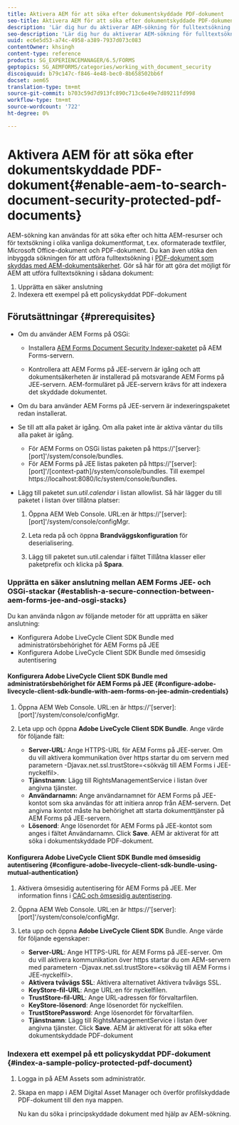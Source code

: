 ```yaml
---
title: Aktivera AEM för att söka efter dokumentskyddade PDF-dokument
seo-title: Aktivera AEM för att söka efter dokumentskyddade PDF-dokument
description: 'Lär dig hur du aktiverar AEM-sökning för fulltextsökning i DRM-skyddade PDF-dokument.  '
seo-description: 'Lär dig hur du aktiverar AEM-sökning för fulltextsökning i DRM-skyddade PDF-dokument.  '
uuid: ec6e5d53-a74c-4958-a389-7937d073c083
contentOwner: khsingh
content-type: reference
products: SG_EXPERIENCEMANAGER/6.5/FORMS
geptopics: SG_AEMFORMS/categories/working_with_document_security
discoiquuid: b79c147c-f846-4e48-bec0-8b658502bb6f
docset: aem65
translation-type: tm+mt
source-git-commit: b703c59d7d913fc890c713c6e49e7d89211fd998
workflow-type: tm+mt
source-wordcount: '722'
ht-degree: 0%

---
```



# Aktivera AEM för att söka efter dokumentskyddade PDF-dokument{#enable-aem-to-search-document-security-protected-pdf-documents}

AEM-sökning kan användas för att söka efter och hitta AEM-resurser och för textsökning i olika vanliga dokumentformat, t.ex. oformaterade textfiler, Microsoft Office-dokument och PDF-dokument. Du kan även utöka den inbyggda sökningen för att utföra fulltextsökning i [PDF-dokument som skyddas med AEM-dokumentsäkerhet](../../forms/using/admin-help/document-security.md). Gör så här för att göra det möjligt för AEM att utföra fulltextsökning i sådana dokument:

1. Upprätta en säker anslutning
1. Indexera ett exempel på ett policyskyddat PDF-dokument

## Förutsättningar {#prerequisites}

* Om du använder AEM Forms på OSGi:

   * Installera [AEM Forms Document Security Indexer-paketet](https://helpx.adobe.com/aem-forms/kb/aem-forms-releases.html) på AEM Forms-servern.

   * Kontrollera att AEM Forms på JEE-servern är igång och att dokumentsäkerheten är installerad på motsvarande AEM Forms på JEE-servern. AEM-formuläret på JEE-servern krävs för att indexera det skyddade dokumentet.

* Om du bara använder AEM Forms på JEE-servern är indexeringspaketet redan installerat.
* Se till att alla paket är igång. Om alla paket inte är aktiva väntar du tills alla paket är igång.

   * För AEM Forms on OSGi listas paketen på https://&#39;[server]:[port]&#39;/system/console/bundles.
   * För AEM Forms på JEE listas paketen på https://&#39;[server]:[port]&#39;/[context-path]/system/console/bundles. Till exempel https://localhost:8080/lc/system/console/bundles.

* Lägg till paketet *sun.util.calendar* i listan allowlist. Så här lägger du till paketet i listan över tillåtna platser:

   1. Öppna AEM Web Console. URL:en är https://&#39;[server]:[port]&#39;/system/console/configMgr.
   1. Leta reda på och öppna **Brandväggskonfiguration** för deserialisering.

   1. Lägg till paketet sun.util.calendar i fältet Tillåtna klasser eller paketprefix och klicka på **Spara**.

### Upprätta en säker anslutning mellan AEM Forms JEE- och OSGi-stackar {#establish-a-secure-connection-between-aem-forms-jee-and-osgi-stacks}

Du kan använda någon av följande metoder för att upprätta en säker anslutning:

* Konfigurera Adobe LiveCycle Client SDK Bundle med administratörsbehörighet för AEM Forms på JEE
* Konfigurera Adobe LiveCycle Client SDK Bundle med ömsesidig autentisering

#### Konfigurera Adobe LiveCycle Client SDK Bundle med administratörsbehörighet för AEM Forms på JEE {#configure-adobe-livecycle-client-sdk-bundle-with-aem-forms-on-jee-admin-credentials}

1. Öppna AEM Web Console. URL:en är https://&#39;[server]:[port]&#39;/system/console/configMgr.
1. Leta upp och öppna **Adobe LiveCycle Client SDK Bundle**. Ange värde för följande fält:

   * **Server-URL:** Ange HTTPS-URL för AEM Forms på JEE-server. Om du vill aktivera kommunikation över https startar du om servern med parametern -Djavax.net.ssl.trustStore=&lt;sökväg till AEM Forms i JEE-nyckelfil>.
   * **Tjänstnamn**: Lägg till RightsManagementService i listan över angivna tjänster.
   * **Användarnamn:** Ange användarnamnet för AEM Forms på JEE-kontot som ska användas för att initiera anrop från AEM-servern. Det angivna kontot måste ha behörighet att starta dokumenttjänster på AEM Forms på JEE-servern.
   * **Lösenord**: Ange lösenordet för AEM Forms på JEE-kontot som anges i fältet Användarnamn.
   Click **Save**. AEM är aktiverat för att söka i dokumentskyddade PDF-dokument.

#### Konfigurera Adobe LiveCycle Client SDK Bundle med ömsesidig autentisering {#configure-adobe-livecycle-client-sdk-bundle-using-mutual-authentication}

1. Aktivera ömsesidig autentisering för AEM Forms på JEE. Mer information finns i [CAC och ömsesidig autentisering](https://helpx.adobe.com/livecycle/kb/cac-mutual-authentication.html).
1. Öppna AEM Web Console. URL:en är https://&#39;[server]:[port]&#39;/system/console/configMgr.
1. Leta upp och öppna **Adobe LiveCycle Client SDK** Bundle. Ange värde för följande egenskaper:

   * **Server-URL**: Ange HTTPS-URL för AEM Forms på JEE-server. Om du vill aktivera kommunikation över https startar du om AEM-servern med parametern -Djavax.net.ssl.trustStore=&lt;sökväg till AEM Forms i JEE-nyckelfil>.
   * **Aktivera tvåvägs SSL**: Aktivera alternativet Aktivera tvåvägs SSL.
   * **KeyStore-fil-URL**: Ange URL:en för nyckelfilen.
   * **TrustStore-fil-URL**: Ange URL-adressen för förvaltarfilen.
   * **KeyStore-lösenord**: Ange lösenordet för nyckelfilen.
   * **TrustStorePassword**: Ange lösenordet för förvaltarfilen.
   * **Tjänstnamn**: Lägg till RightsManagementService i listan över angivna tjänster.
   Click **Save**. AEM är aktiverat för att söka efter dokumentskyddade PDF-dokument

### Indexera ett exempel på ett policyskyddat PDF-dokument {#index-a-sample-policy-protected-pdf-document}

1. Logga in på AEM Assets som administratör.
1. Skapa en mapp i AEM Digital Asset Manager och överför profilskyddade PDF-dokument till den nya mappen.

   Nu kan du söka i principskyddade dokument med hjälp av AEM-sökning.

